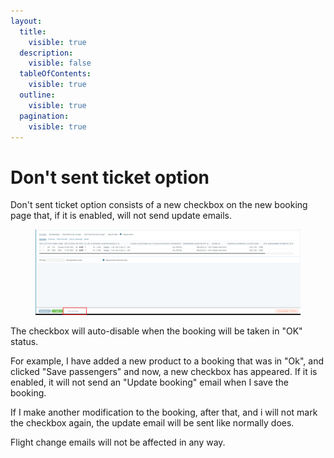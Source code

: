 ```yaml
---
layout:
  title:
    visible: true
  description:
    visible: false
  tableOfContents:
    visible: true
  outline:
    visible: true
  pagination:
    visible: true
---
```


# Don't sent ticket option

Don't sent ticket option consists of a new checkbox on the new booking page that, if it is enabled, will not send update emails.&#x20;

<figure><img src="../../.gitbook/assets/image (2) (1) (1) (1) (1) (1) (1) (1) (1) (1) (1) (1) (1) (1) (1) (1) (1) (1) (1) (1) (1) (1).png" alt=""><figcaption></figcaption></figure>

The checkbox will auto-disable when the booking will be taken in "OK" status.&#x20;

For example, I have added a new product to a booking that was in "Ok", and clicked "Save passengers" and now, a new checkbox has appeared. If it is enabled, it will not send an "Update booking" email when I save the booking.&#x20;

If I make another modification to the booking, after that, and i will not mark the checkbox again, the update email will be sent like normally does.&#x20;

Flight change emails will not be affected in any way.
